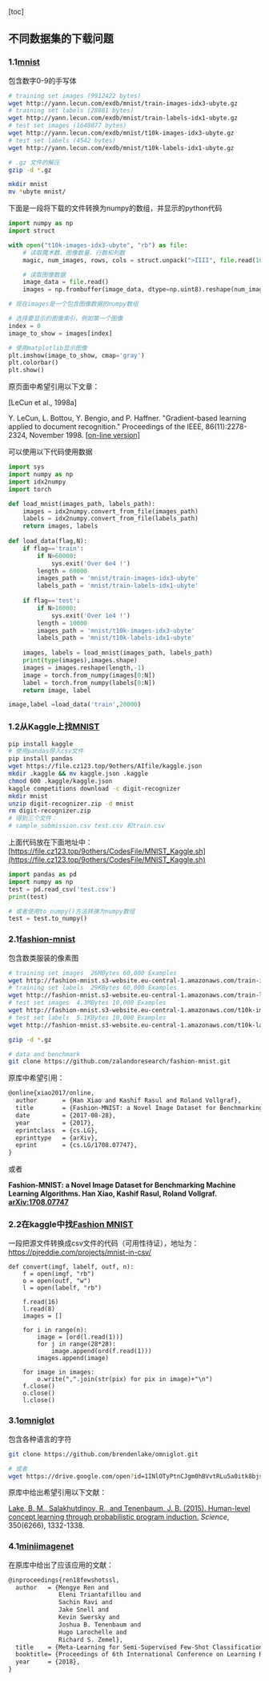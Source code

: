 [toc]

## 不同数据集的下载问题

### 1.1[mnist](http://yann.lecun.com/exdb/mnist/index.html)

包含数字0-9的手写体

```bash
# training set images (9912422 bytes)
wget http://yann.lecun.com/exdb/mnist/train-images-idx3-ubyte.gz
# training set labels (28881 bytes)
wget http://yann.lecun.com/exdb/mnist/train-labels-idx1-ubyte.gz
# test set images (1648877 bytes)
wget http://yann.lecun.com/exdb/mnist/t10k-images-idx3-ubyte.gz
# test set labels (4542 bytes)
wget http://yann.lecun.com/exdb/mnist/t10k-labels-idx1-ubyte.gz

# .gz 文件的解压
gzip -d *.gz

mkdir mnist
mv *ubyte mnist/
```

下面是一段将下载的文件转换为numpy的数组，并显示的python代码

```python
import numpy as np
import struct

with open("t10k-images-idx3-ubyte", "rb") as file:
    # 读取魔术数、图像数量、行数和列数
    magic, num_images, rows, cols = struct.unpack(">IIII", file.read(16))

    # 读取图像数据
    image_data = file.read()
    images = np.frombuffer(image_data, dtype=np.uint8).reshape(num_images, rows, cols)

# 现在images是一个包含图像数据的numpy数组

# 选择要显示的图像索引，例如第一个图像
index = 0
image_to_show = images[index]

# 使用matplotlib显示图像
plt.imshow(image_to_show, cmap='gray')
plt.colorbar()
plt.show()
```

原页面中希望引用以下文章：

[LeCun et al., 1998a]

Y. LeCun, L. Bottou, Y. Bengio, and P. Haffner. "Gradient-based learning applied to document recognition." Proceedings of the IEEE, 86(11):2278-2324, November 1998. \[[on-line version\]](http://yann.lecun.com/exdb/publis/index.html#lecun-98)

可以使用以下代码使用数据

```python
import sys
import numpy as np
import idx2numpy
import torch

def load_mnist(images_path, labels_path):
    images = idx2numpy.convert_from_file(images_path)
    labels = idx2numpy.convert_from_file(labels_path)
    return images, labels
    
def load_data(flag,N):
    if flag=='train':
        if N>60000:
            sys.exit('Over 6e4 !')
        length = 60000
        images_path = 'mnist/train-images-idx3-ubyte'
        labels_path = 'mnist/train-labels-idx1-ubyte'
        
    if flag=='test':
        if N>10000:
            sys.exit('Over 1e4 !')
        length = 10000
        images_path = 'mnist/t10k-images-idx3-ubyte'
        labels_path = 'mnist/t10k-labels-idx1-ubyte'
        
    images, labels = load_mnist(images_path, labels_path)
    print(type(images),images.shape)
    images = images.reshape(length,-1)
    image = torch.from_numpy(images[0:N])
    label = torch.from_numpy(labels[0:N])  
    return image, label

image,label =load_data('train',20000)
```



### 1.2从Kaggle上找[MNIST](https://www.kaggle.com/competitions/digit-recognizer/data)

```bash
pip install kaggle
# 使用pandas导入csv文件
pip install pandas
wget https://file.cz123.top/9others/AIfile/kaggle.json
mkdir .kaggle && mv kaggle.json .kaggle
chmod 600 .kaggle/kaggle.json
kaggle competitions download -c digit-recognizer
mkdir mnist
unzip digit-recognizer.zip -d mnist
rm digit-recognizer.zip
# 得到三个文件：
# sample_submission.csv test.csv 和train.csv

```

上面代码放在下面地址中：[https://file.cz123.top/9others/CodesFile/MNIST_Kaggle.sh](https://file.cz123.top/9others/CodesFile/MNIST_Kaggle.sh)

```python
import pandas as pd
import numpy as np
test = pd.read_csv('test.csv')
print(test)

# 或者使用to_numpy()方法转换为numpy数组
test = test.to_numpy()
```



### 2.1[fashion-mnist](https://github.com/zalandoresearch/fashion-mnist)

包含数类服装的像素图

```bash
# training set images  26MBytes 60,000 Examples
wget http://fashion-mnist.s3-website.eu-central-1.amazonaws.com/train-images-idx3-ubyte.gz
# training set labels  29KBytes 60,000 Examples
wget http://fashion-mnist.s3-website.eu-central-1.amazonaws.com/train-labels-idx1-ubyte.gz
# test set images  4.3MBytes 10,000 Examples
wget http://fashion-mnist.s3-website.eu-central-1.amazonaws.com/t10k-images-idx3-ubyte.gz
# test set labels  5.1KBytes 10,000 Examples
wget http://fashion-mnist.s3-website.eu-central-1.amazonaws.com/t10k-labels-idx1-ubyte.gz

gzip -d *.gz

# data and benchmark
git clone https://github.com/zalandoresearch/fashion-mnist.git
```



原库中希望引用：

```tex
@online{xiao2017/online,
  author       = {Han Xiao and Kashif Rasul and Roland Vollgraf},
  title        = {Fashion-MNIST: a Novel Image Dataset for Benchmarking Machine Learning Algorithms},
  date         = {2017-08-28},
  year         = {2017},
  eprintclass  = {cs.LG},
  eprinttype   = {arXiv},
  eprint       = {cs.LG/1708.07747},
}
```

或者

**Fashion-MNIST: a Novel Image Dataset for Benchmarking Machine Learning Algorithms. Han Xiao, Kashif Rasul, Roland Vollgraf. [arXiv:1708.07747](http://arxiv.org/abs/1708.07747)**

### 2.2在kaggle中找[Fashion MNIST](https://www.kaggle.com/datasets/zalando-research/fashionmnist/data)



一段把源文件转换成csv文件的代码（可用性待证），地址为：https://pjreddie.com/projects/mnist-in-csv/

```
def convert(imgf, labelf, outf, n):
    f = open(imgf, "rb")
    o = open(outf, "w")
    l = open(labelf, "rb")

    f.read(16)
    l.read(8)
    images = []

    for i in range(n):
        image = [ord(l.read(1))]
        for j in range(28*28):
            image.append(ord(f.read(1)))
        images.append(image)

    for image in images:
        o.write(",".join(str(pix) for pix in image)+"\n")
    f.close()
    o.close()
    l.close()
```



### 3.1[omniglot](https://github.com/brendenlake/omniglot)

包含各种语言的字符

```bash
git clone https://github.com/brendenlake/omniglot.git

# 或者
wget https://drive.google.com/open?id=1INlOTyPtnCJgm0hBVvtRLu5a0itk8bjs
```

原库中给出希望引用以下文献：

[Lake, B. M., Salakhutdinov, R., and Tenenbaum, J. B. (2015). Human-level concept learning through probabilistic program induction.](http://www.sciencemag.org/content/350/6266/1332.short) *Science*, 350(6266), 1332-1338.

### 4.1[miniimagenet](https://github.com/renmengye/few-shot-ssl-public/)

在原库中给出了应该应用的文献：

```tex
@inproceedings{ren18fewshotssl,
  author   = {Mengye Ren and 
              Eleni Triantafillou and 
              Sachin Ravi and 
              Jake Snell and 
              Kevin Swersky and 
              Joshua B. Tenenbaum and 
              Hugo Larochelle and 
              Richard S. Zemel},
  title    = {Meta-Learning for Semi-Supervised Few-Shot Classification},
  booktitle= {Proceedings of 6th International Conference on Learning Representations {ICLR}},
  year     = {2018},
}
```

